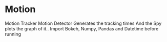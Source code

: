 # Motion
Motion Tracker
Motion Detector Generates the tracking times And the Spy plots the graph of it..
Import Bokeh, Numpy, Pandas and Datetime before running
